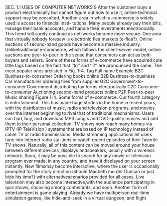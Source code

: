 SEC. 1.1 USES OF COMPUTER NETWORKS 9
After the customer buys a product electronically but cannot figure out how to use
it, online technical support may be consulted.
Another area in which e-commerce is widely used is access to financial insti-
tutions. Many people already pay their bills, manage their bank accounts, and
handle their investments electronically. This trend will surely continue as net-works become more secure.
One area that virtually nobody foresaw is electronic flea markets (e-flea?).
Online auctions of second-hand goods have become a massive industry. Unliketraditional e-commerce, which follows the client-server model, online auctions
are peer-to-peer in the sense that consumers can act as both buyers and sellers.
Some of these forms of e-commerce have acquired cute little tags based on
the fact that ‘‘to’’ and ‘‘2’’ are pronounced the same. The most popular ones arelisted in Fig. 1-4.
Tag Full name Example
B2C Business-to-consumer Ordering books online
B2B Business-to-business Car manufacturer ordering tires from supplier
G2C Government-to-consumer Government distributing tax forms electronically
C2C Consumer-to-consumer Auctioning second-hand products online
P2P Peer-to-peer Music sharing
Figure 1-4. Some forms of e-commerce.
Our fourth category is entertainment. This has made huge strides in the home
in recent years, with the distribution of music, radio and television programs, and
movies over the Internet beginning to rival that of traditional mechanisms. Users
can find, buy, and download MP3 song s and DVD-quality movies and add them
to their personal collection. TV shows now reach many homes via IPTV (IP
TeleVision ) systems that are based on IP technology instead of cable TV or radio
transmissions. Media streaming applications let users tune into Internet radio sta-tions or watch recent episodes of their favorite TV shows. Naturally, all of this
content can be moved around your house between different devices, displays andspeakers, usually with a wireless network.
Soon, it may be possible to search for any movie or television program ever
made, in any country, and have it displayed on your screen instantly. New filmsmay become interactive, where the user is occasionally prompted for the story
direction (should Macbeth murder Duncan or just bide his time?) with alternativescenarios provided for all cases. Live television may also become interactive,with the audience participating in quiz shows, choosing among contestants, and soon.
Another form of entertainment is game playing. Already we have multiperson
real-time simulation games, like hide-and-seek in a virtual dungeon, and flight